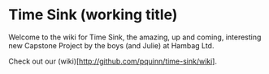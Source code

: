 # Time Sink (working title)
Welcome to the wiki for Time Sink, the amazing, up and coming, interesting new Capstone Project by the boys (and Julie) at Hambag Ltd.

Check out our (wiki)[http://github.com/pquinn/time-sink/wiki].